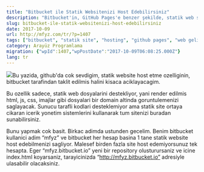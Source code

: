 ```yaml
---
title: "Bitbucket ile Statik Websitenizi Host Edebilirsiniz"
description: "Bitbucket'in, GitHub Pages'e benzer şekilde, statik web sitelerini (HTML, CSS, JS) `kullaniciadi.bitbucket.io` adresi üzerinden ücretsiz olarak barındırma özelliğinin nasıl kullanılacağına dair kısa bir rehber."
slug: bitbucket-ile-statik-websitenizi-host-edebilirsiniz
date: 2017-10-09
url: http://mfyz.com/tr/?p=1407
tags: ["bitbucket", "statik site", "hosting", "github pages", "web geliştirme", "ücretsiz hosting"]
category: Arayüz Programlama
migration: {"wpId":1407,"wpPostDate":"2017-10-09T06:08:25.000Z"}
lang: tr
---
```


![](/images/archive/tr/2017/10/bitbucket-product-features-illustration-git-large-file-storage--150x150.jpg)Bu yazida, github'da cok sevdigim, statik website host etme ozelliginin, bitbucket tarafindan taklit edilmis halini kisaca aciklayacagim.

Bu ozellik sadece, statik web dosyalarini destekliyor, yani render edilmis html, js, css, imajlar gibi dosyalari bir domain altinda goruntulemenizi saglayacak. Sunucu tarafli kodlari desteklemiyor ama statik site ortaya cikaran icerik yonetim sistemlerini kullanarak tum sitenizi buradan sunabilirsiniz.

Bunu yapmak cok basit. Birkac adimda ustunden gecelim. Benim bitbucket kullanici adim “mfyz” ve bitbucket her hesap basina 1 tane statik website host edebilmenizi sagliyor. Malesef birden fazla site host edemiyorsunuz tek hesapta. Eger “mfyz.bitbucket.io” yeni bir repository olusturursaniz ve icine index.html koyarsaniz, tarayicinizda “http://mfyz.bitbucket.io” adresiyle ulasabilir olacaksiniz.